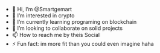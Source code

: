 - 👋 Hi, I’m @Smartgemart
- 👀 I’m interested in crypto
- 🌱 I’m currently learning programing on blockchain
- 💞️ I’m looking to collaborate on solid projects
- 📫 How to reach me by theis Social
- ⚡ Fun fact: im more fit than you could even imagine haha

<!---
Smartgemart/Smartgemart is a ✨ special ✨ repository because its `README.md` (this file) appears on your GitHub profile.
You can click the Preview link to take a look at your changes.
--->
